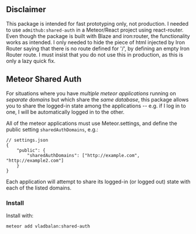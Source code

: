 ## Disclaimer

This package is intended for fast prototyping only, not production. I needed to use `admithub:shared-auth` in a Meteor/React project using react-router. Even though the package is built with Blaze and iron:router, the functionality works as intended. I only needed to hide the piece of html injected by Iron Router saying that there is no route defined for '/', by defining an empty Iron Router route. I must insist that you do not use this in production, as this is only a lazy quick fix.

## Meteor Shared Auth

For situations where you have *multiple meteor applications* running on
*separate domains* but which share the *same database*, this package allows you
to share the logged-in state among the applications -- e.g. if I log in to one,
I will be automatically logged in to the other.

All of the meteor applications must use Meteor.settings, and define the public
setting ``sharedAuthDomains``, e.g.:

    // settings.json
    {
        "public": {
            "sharedAuthDomains": ["http://example.com", "http://example2.com"]
        }
    }

Each application will attempt to share its logged-in (or logged out) state with
each of the listed domains.

### Install

Install with:

    meteor add vladbalan:shared-auth
